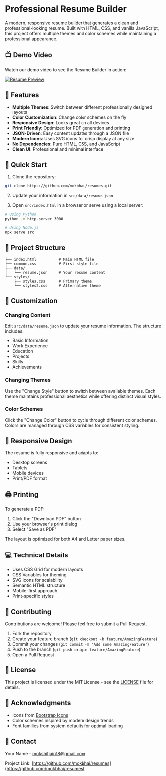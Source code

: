# Professional Resume Builder

A modern, responsive resume builder that generates a clean and professional-looking resume. Built with HTML, CSS, and vanilla JavaScript, this project offers multiple themes and color schemes while maintaining a professional appearance.

## 📺 Demo Video

Watch our demo video to see the Resume Builder in action:

[![Resume Preview](https://img.youtube.com/vi/o6feTekgDAc/0.jpg)](https://youtu.be/o6feTekgDAc)

## 🌟 Features

- **Multiple Themes**: Switch between different professionally designed layouts
- **Color Customization**: Change color schemes on the fly
- **Responsive Design**: Looks great on all devices
- **Print Friendly**: Optimized for PDF generation and printing
- **JSON-Driven**: Easy content updates through a JSON file
- **Modern Icons**: Uses SVG icons for crisp display at any size
- **No Dependencies**: Pure HTML, CSS, and JavaScript
- **Clean UI**: Professional and minimal interface

## 🚀 Quick Start

1. Clone the repository:

```bash
git clone https://github.com/mokbhai/resumes.git
```

2. Update your information in `src/data/resume.json`

3. Open `src/index.html` in a browser or serve using a local server:

```bash
# Using Python
python -m http.server 3000

# Using Node.js
npx serve src
```

## 📁 Project Structure

```
├── index.html          # Main HTML file
├── common.css          # First style file
├── data/
│   └── resume.json     # Your resume content
└── styles/
    ├── styles.css      # Primary theme
    └── styles2.css     # Alternative theme
```

## 🎨 Customization

### Changing Content

Edit `src/data/resume.json` to update your resume information. The structure includes:

- Basic Information
- Work Experience
- Education
- Projects
- Skills
- Achievements

### Changing Themes

Use the "Change Style" button to switch between available themes. Each theme maintains professional aesthetics while offering distinct visual styles.

### Color Schemes

Click the "Change Color" button to cycle through different color schemes. Colors are managed through CSS variables for consistent styling.

## 📱 Responsive Design

The resume is fully responsive and adapts to:

- Desktop screens
- Tablets
- Mobile devices
- Print/PDF format

## 🖨️ Printing

To generate a PDF:

1. Click the "Download PDF" button
2. Use your browser's print dialog
3. Select "Save as PDF"

The layout is optimized for both A4 and Letter paper sizes.

## 💻 Technical Details

- Uses CSS Grid for modern layouts
- CSS Variables for theming
- SVG icons for scalability
- Semantic HTML structure
- Mobile-first approach
- Print-specific styles

## 🤝 Contributing

Contributions are welcome! Please feel free to submit a Pull Request.

1. Fork the repository
2. Create your feature branch (`git checkout -b feature/AmazingFeature`)
3. Commit your changes (`git commit -m 'Add some AmazingFeature'`)
4. Push to the branch (`git push origin feature/AmazingFeature`)
5. Open a Pull Request

## 📄 License

This project is licensed under the MIT License - see the [LICENSE](LICENSE) file for details.

## 🙏 Acknowledgments

- Icons from [Bootstrap Icons](https://icons.getbootstrap.com/)
- Color schemes inspired by modern design trends
- Font families from system defaults for optimal loading

## 📧 Contact

Your Name - [mokshitjain18@gmail.com](mailto:mokshitjain18@gmail.com)

Project Link: [https://github.com/mokbhai/resumes](https://github.com/mokbhai/resumes)
